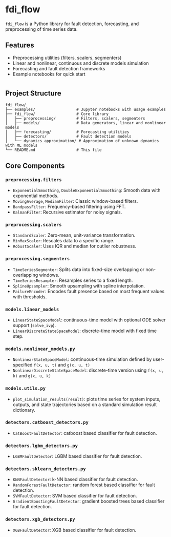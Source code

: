 # fdi_flow

`fdi_flow` is a Python library for fault detection, forecasting, and preprocessing of time series data.

## Features

- Preprocessing utilities (filters, scalers, segmenters)
- Linear and nonlinear, continuous and discrete models simulation
- Forecasting and fault detection frameworks
- Example notebooks for quick start

#

## Project Structure

```
fdi_flow/
├── examples/                  # Jupyter notebooks with usage examples
├── fdi_flow/                  # Core library
│   ├── preprocessing/         # Filters, scalers, segmenters
│   ├── models/                # Data generators, linear and nonlinear models
│   ├── forecasting/           # Forecasting utilities
│   ├── detectors/             # Fault detection models
│   └── dynamics_approximation/ # Approximation of unknown dynamics with ML models
└── README.md                  # This file
```

## Core Components

### `preprocessing.filters`
- `ExponentialSmoothing`, `DoubleExponentialSmoothing`: Smooth data with exponential methods.
- `MovingAverage`, `MedianFilter`: Classic window-based filters.
- `BandpassFilter`: Frequency-based filtering using FFT.
- `KalmanFilter`: Recursive estimator for noisy signals.

### `preprocessing.scalers`
- `StandardScaler`: Zero-mean, unit-variance transformation.
- `MinMaxScaler`: Rescales data to a specific range.
- `RobustScaler`: Uses IQR and median for outlier robustness.

### `preprocessing.segmenters`
- `TimeSeriesSegmenter`: Splits data into fixed-size overlapping or non-overlapping windows.
- `TimeSeriesResampler`: Resamples series to a fixed length.
- `SplineUpsampler`: Smooth upsampling with spline interpolation.
- `FailureEncoder`: Encodes fault presence based on most frequent values with thresholds.


### `models.linear_models`
- `LinearStateSpaceModel`: continuous-time model with optional ODE solver support (`solve_ivp`).
- `LinearDiscreteStateSpaceModel`: discrete-time model with fixed time step.

### `models.nonlinear_models.py`  
- `NonlinearStateSpaceModel`: continuous-time simulation defined by user-specified `f(x, u, t)` and `g(x, u, t)`
- `NonlinearDiscreteStateSpaceModel`: discrete-time version using `f(x, u, k)` and `g(x, u, k)`

### `models.utils.py`  
- `plot_simulation_results(result)`: plots time series for system inputs, outputs, and state trajectories based on a standard simulation result dictionary.

### `detectors.catboost_detectors.py`
- `CatBoostFaultDetector`: catboost based classifier for fault detection.
  
### `detectors.lgbm_detectors.py`
- `LGBMFaultDetector`: LGBM based classifier for fault detection.

### `detectors.sklearn_detectors.py`
- `KNNFaultDetector`: k-NN based classifier for fault detection.
- `RandomForestFaultDetector`: random forest based classifier for fault detection.
- `SVMFaultDetector`: SVM based classifier for fault detection.
- `GradientBoostingFaultDetector`: gradient boosted trees based classifier for fault detection.

### `detectors.xgb_detectors.py`
- `XGBFaultDetector`: XGB based classifier for fault detection.





